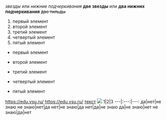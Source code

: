 *звезды* или _нижние подчеркивания_ 
**две звезды** или __два нижних подчеркивания__
~~две тильды~~
1. первый элемент
2.  второй элемент
3.  третий элемент
4.  четвертый элемент
5.  пятый элемент

+ первый элемент 

- второй элемент 

+ третий элемент

 - четвертый элемент

  * пятый элемент 

<https://edu.vsu.ru/>
https://edu.vsu.ru/
[текст](https://www.markdownguide.org)
![](https://avatars.mds.yandex.net/get-pdb/2078924/93382c30-e73a-48b5-ba4f-941bc7d185b8/s1200?webp=false) 
1|2|3
 ---|:---:|---: 
да|нет|не знаю 
не знаю|нет|да 
нет|не знаю|да 
нет|да|не знаю 
да|не знаю|нет 
не знаю|да|нет
